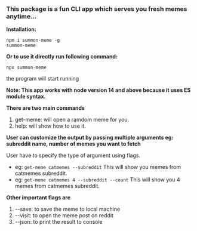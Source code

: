 ### This package is a fun CLI app which serves you fresh memes anytime...

**Installation:**

```
npm i summon-meme -g
summon-meme
```

**Or to use it directly run following command:**

```
npx summon-meme
```

the program will start running

**Note: This app works with node version 14 and above because it uses ES module syntax.**

**There are two main commands**

1. get-meme: will open a ramdom meme for you.
2. help: will show how to use it.

**User can customize the output by passing multiple arguments eg: subreddit name, number of memes you want to fetch**

User have to specify the type of argument using flags.

- eg: `get-meme catmemes --subreddit` This will show you memes from catmemes subreddit.
- eg: `get-meme catmemes 4 --subreddit --count` This will show you 4 memes from catmemes subreddit.

**Other important flags are**

1. --save: to save the meme to local machine
2. --visit: to open the meme post on reddit
3. --json: to print the result to console
